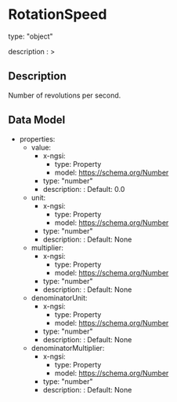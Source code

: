 # RotationSpeed
type: "object"
description : >
## Description
Number of revolutions per second.

## Data Model
  - properties:
    - value:
      - x-ngsi:
        - type: Property
        - model: https://schema.org/Number
      - type: "number"
      - description: :  Default: 0.0
    - unit:
      - x-ngsi:
        - type: Property
        - model: https://schema.org/Number
      - type: "number"
      - description: :  Default: None
    - multiplier:
      - x-ngsi:
        - type: Property
        - model: https://schema.org/Number
      - type: "number"
      - description: :  Default: None
    - denominatorUnit:
      - x-ngsi:
        - type: Property
        - model: https://schema.org/Number
      - type: "number"
      - description: :  Default: None
    - denominatorMultiplier:
      - x-ngsi:
        - type: Property
        - model: https://schema.org/Number
      - type: "number"
      - description: :  Default: None
